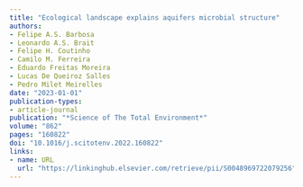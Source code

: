 ```yaml
---
title: "Ecological landscape explains aquifers microbial structure"
authors:
- Felipe A.S. Barbosa
- Leonardo A.S. Brait
- Felipe H. Coutinho
- Camilo M. Ferreira
- Eduardo Freitas Moreira
- Lucas De Queiroz Salles
- Pedro Milet Meirelles
date: "2023-01-01"
publication-types:
- article-journal
publication: "*Science of The Total Environment*"
volume: "862"
pages: "160822"
doi: "10.1016/j.scitotenv.2022.160822"
links:
- name: URL
  url: "https://linkinghub.elsevier.com/retrieve/pii/S0048969722079256"
---
```

